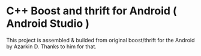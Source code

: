 # C++ Boost and thrift for Android ( Android Studio )
This project is assembled &amp; builded from original boost/thrift for the Android by Azarkin D. Thanks to him for that.

